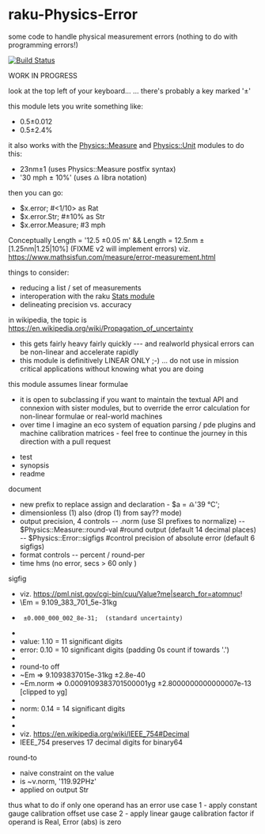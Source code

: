 # raku-Physics-Error
some code to handle physical measurement errors (nothing to do with programming errors!)

[![Build Status](https://app.travis-ci.com/p6steve/raku-Physics-Error.svg?branch=main)](https://app.travis-ci.com/p6steve/raku-Physics-Error)

WORK IN PROGRESS

look at the top left of your keyboard...
... there's probably a key marked '±'

this module lets you write something like:
* 0.5±0.012
* 0.5±2.4%

it also works with the [Physics::Measure](https://github.com/p6steve/raku-Physics-Measure) and [Physics::Unit](https://github.com/p6steve/raku-Physics-Unit) modules to do this:
* 23nm±1            (uses Physics::Measure postfix syntax)
* '30 mph ± 10%'    (uses ♎️ libra notation)

then you can go:
* $x.error;         #<1/10> as Rat
* $x.error.Str;     #±10% as Str 
* $x.error.Measure; #3 mph

Conceptually Length = '12.5 ±0.05 m' && Length = 12.5nm ±[1.25nm|1.25|10%]   (FIXME v2 will implement errors)
viz. https://www.mathsisfun.com/measure/error-measurement.html

things to consider:
* reducing a list / set of measurements
* interoperation with the raku [Stats module](https://github.com/MattOates/Stats)
* delineating precision vs. accuracy

in wikipedia, the topic is https://en.wikipedia.org/wiki/Propagation_of_uncertainty
* this gets fairly heavy fairly quickly --- and realworld physical errors can be non-linear and accelerate rapidly
* this module is definitively LINEAR ONLY ;-) ... do not use in mission critical applications without knowing what you are doing

this module assumes linear formulae
* it is open to subclassing if you want to maintain the textual API and connexion with sister modules, but to override the error calculation for non-linear formulae or real-world machines
* over time I imagine an eco system of equation parsing / pde plugins and machine calibration matrices - feel free to continue the journey in this direction with a pull request






- test
- synopsis
- readme

document
- new prefix to replace assign and declaration - $a = ♎'39 °C';
- dimensionless (1) also (drop (1) from say?? mode)
- output precision, 4 controls
  -- .norm (use SI prefixes to normalize)
  -- $Physics::Measure::round-val #round output (default 14 decimal places)
  -- $Physics::Error::sigfigs #control precision of absolute error (default 6 sigfigs)
- format controls
  -- percent / round-per
- time hms (no error, secs > 60 only )

sigfig
- viz. https://pml.nist.gov/cgi-bin/cuu/Value?me|search_for=atomnuc!
- \Em = 9.109_383_701_5e-31kg
-      ±0.000_000_002_8e-31;  (standard uncertainty)
-
- value: 1.10 = 11 significant digits
- error: 0.10 = 10 significant digits (padding 0s count if towards '.')
-
- round-to off
- ~Em      => 9.1093837015e-31kg ±2.8e-40
- ~Em.norm => 0.0009109383701500001yg ±2.8000000000000007e-13   [clipped to yg]
-
- norm:  0.14 = 14 significant digits
-
-
- viz. https://en.wikipedia.org/wiki/IEEE_754#Decimal
- IEEE_754 preserves 17 decimal digits for binary64


round-to
- naive constraint on the value
- is ~ν.norm, '119.92PHz'
- applied on output Str

thus
what to do if only one operand has an error
use case 1 - apply constant gauge calibration offset
use case 2 - apply linear gauge calibration factor
if operand is Real, Error (abs) is zero
